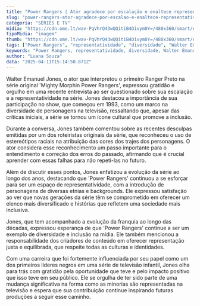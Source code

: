```yaml
---
title: "Power Rangers | Ator agradece por escalação e enaltece representatividade"
slug: "power-rangers-ator-agradece-por-escalao-e-enaltece-representatividade"
categoria: "SÉRIES E TV"
midia: "https://cdn.ome.lt/wav-PqVhrQ43wQQitiB4Divym0Y=/480x360/smart/extras/conteudos/omelete_THUMB_-_2025-04-11T110923.044.png"
tipoMidia: "imagem"
thumb: "https://cdn.ome.lt/wav-PqVhrQ43wQQitiB4Divym0Y=/480x360/smart/extras/conteudos/omelete_THUMB_-_2025-04-11T110923.044.png"
tags: ["Power Rangers", "representatividade", "diversidade", "Walter Emanuel Jones", "inclusão", "estereótipos raciais", "evolução da mídia", "líderes negros na TV"]
keywords: "Power Rangers, representatividade, diversidade, Walter Emanuel Jones, inclusão, estereótipos raciais, evolução da mídia, líderes negros na TV"
author: "Luana Souza"
data: "2025-04-11T15:14:50.871Z"
---
```


Walter Emanuel Jones, o ator que interpretou o primeiro Ranger Preto na série original 'Mighty Morphin Power Rangers', expressou gratidão e orgulho em uma recente entrevista ao ser questionado sobre sua escalação e a representatividade na série. Jones destacou a importância de sua participação no show, que começou em 1993, como um marco na diversidade de personagens na televisão, ressaltando que, apesar das críticas iniciais, a série se tornou um ícone cultural que promove a inclusão.

Durante a conversa, Jones também comentou sobre as recentes desculpas emitidas por um dos roteiristas originais da série, que reconheceu o uso de estereótipos raciais na atribuição das cores dos trajes dos personagens. O ator considera esse reconhecimento um passo importante para o entendimento e correção dos erros do passado, afirmando que é crucial aprender com essas falhas para não repeti-las no futuro.

Além de discutir esses pontos, Jones enfatizou a evolução da série ao longo dos anos, destacando que 'Power Rangers' continuou a se esforçar para ser um espaço de representatividade, com a introdução de personagens de diversas etnias e backgrounds. Ele expressou satisfação ao ver que novas gerações da série têm se comprometido em oferecer um elenco mais diversificado e histórias que refletem uma sociedade mais inclusiva.

Jones, que tem acompanhado a evolução da franquia ao longo das décadas, expressou esperança de que 'Power Rangers' continue a ser um exemplo de diversidade e inclusão na mídia. Ele também mencionou a responsabilidade dos criadores de conteúdo em oferecer representação justa e equilibrada, que respeite todas as culturas e identidades.

Com uma carreira que foi fortemente influenciada por seu papel como um dos primeiros líderes negros em uma série de televisão infantil, Jones olha para trás com gratidão pela oportunidade que teve e pelo impacto positivo que isso teve em seu público. Ele se orgulha de ter sido parte de uma mudança significativa na forma como as minorias são representadas na televisão e espera que sua contribuição continue inspirando futuras produções a seguir esse caminho.